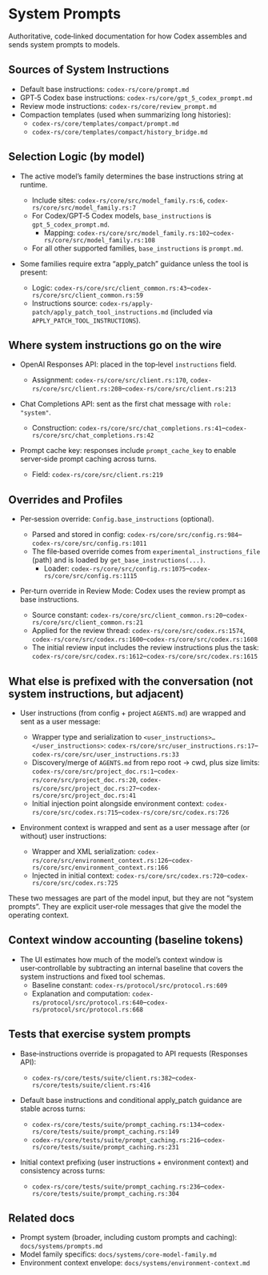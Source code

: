 # System Prompts

Authoritative, code‑linked documentation for how Codex assembles and sends system prompts to models.

## Sources of System Instructions

- Default base instructions: `codex-rs/core/prompt.md`
- GPT‑5 Codex base instructions: `codex-rs/core/gpt_5_codex_prompt.md`
- Review mode instructions: `codex-rs/core/review_prompt.md`
- Compaction templates (used when summarizing long histories):
  - `codex-rs/core/templates/compact/prompt.md`
  - `codex-rs/core/templates/compact/history_bridge.md`

## Selection Logic (by model)

- The active model’s family determines the base instructions string at runtime.
  - Include sites: `codex-rs/core/src/model_family.rs:6`, `codex-rs/core/src/model_family.rs:7`
  - For Codex/GPT‑5 Codex models, `base_instructions` is `gpt_5_codex_prompt.md`.
    - Mapping: `codex-rs/core/src/model_family.rs:102`–`codex-rs/core/src/model_family.rs:108`
  - For all other supported families, `base_instructions` is `prompt.md`.

- Some families require extra “apply_patch” guidance unless the tool is present:
  - Logic: `codex-rs/core/src/client_common.rs:43`–`codex-rs/core/src/client_common.rs:59`
  - Instructions source: `codex-rs/apply-patch/apply_patch_tool_instructions.md` (included via `APPLY_PATCH_TOOL_INSTRUCTIONS`).

## Where system instructions go on the wire

- OpenAI Responses API: placed in the top‑level `instructions` field.
  - Assignment: `codex-rs/core/src/client.rs:170`, `codex-rs/core/src/client.rs:208`–`codex-rs/core/src/client.rs:213`

- Chat Completions API: sent as the first chat message with `role: "system"`.
  - Construction: `codex-rs/core/src/chat_completions.rs:41`–`codex-rs/core/src/chat_completions.rs:42`

- Prompt cache key: responses include `prompt_cache_key` to enable server‑side prompt caching across turns.
  - Field: `codex-rs/core/src/client.rs:219`

## Overrides and Profiles

- Per‑session override: `Config.base_instructions` (optional).
  - Parsed and stored in config: `codex-rs/core/src/config.rs:984`–`codex-rs/core/src/config.rs:1011`
  - The file‑based override comes from `experimental_instructions_file` (path) and is loaded by `get_base_instructions(...)`.
    - Loader: `codex-rs/core/src/config.rs:1075`–`codex-rs/core/src/config.rs:1115`

- Per‑turn override in Review Mode: Codex uses the review prompt as base instructions.
  - Source constant: `codex-rs/core/src/client_common.rs:20`–`codex-rs/core/src/client_common.rs:21`
  - Applied for the review thread: `codex-rs/core/src/codex.rs:1574`, `codex-rs/core/src/codex.rs:1600`–`codex-rs/core/src/codex.rs:1608`
  - The initial review input includes the review instructions plus the task: `codex-rs/core/src/codex.rs:1612`–`codex-rs/core/src/codex.rs:1615`

## What else is prefixed with the conversation (not system instructions, but adjacent)

- User instructions (from config + project `AGENTS.md`) are wrapped and sent as a user message:
  - Wrapper type and serialization to `<user_instructions>…</user_instructions>`: `codex-rs/core/src/user_instructions.rs:17`–`codex-rs/core/src/user_instructions.rs:33`
  - Discovery/merge of `AGENTS.md` from repo root → cwd, plus size limits: `codex-rs/core/src/project_doc.rs:1`–`codex-rs/core/src/project_doc.rs:20`, `codex-rs/core/src/project_doc.rs:27`–`codex-rs/core/src/project_doc.rs:41`
  - Initial injection point alongside environment context: `codex-rs/core/src/codex.rs:715`–`codex-rs/core/src/codex.rs:726`

- Environment context is wrapped and sent as a user message after (or without) user instructions:
  - Wrapper and XML serialization: `codex-rs/core/src/environment_context.rs:126`–`codex-rs/core/src/environment_context.rs:166`
  - Injected in initial context: `codex-rs/core/src/codex.rs:720`–`codex-rs/core/src/codex.rs:725`

These two messages are part of the model input, but they are not “system prompts”. They are explicit user‑role messages that give the model the operating context.

## Context window accounting (baseline tokens)

- The UI estimates how much of the model’s context window is user‑controllable by subtracting an internal baseline that covers the system instructions and fixed tool schemas.
  - Baseline constant: `codex-rs/protocol/src/protocol.rs:609`
  - Explanation and computation: `codex-rs/protocol/src/protocol.rs:640`–`codex-rs/protocol/src/protocol.rs:668`

## Tests that exercise system prompts

- Base‑instructions override is propagated to API requests (Responses API):
  - `codex-rs/core/tests/suite/client.rs:382`–`codex-rs/core/tests/suite/client.rs:416`

- Default base instructions and conditional apply_patch guidance are stable across turns:
  - `codex-rs/core/tests/suite/prompt_caching.rs:134`–`codex-rs/core/tests/suite/prompt_caching.rs:149`
  - `codex-rs/core/tests/suite/prompt_caching.rs:216`–`codex-rs/core/tests/suite/prompt_caching.rs:231`

- Initial context prefixing (user instructions + environment context) and consistency across turns:
  - `codex-rs/core/tests/suite/prompt_caching.rs:236`–`codex-rs/core/tests/suite/prompt_caching.rs:304`

## Related docs

- Prompt system (broader, including custom prompts and caching): `docs/systems/prompts.md`
- Model family specifics: `docs/systems/core-model-family.md`
- Environment context envelope: `docs/systems/environment-context.md`

